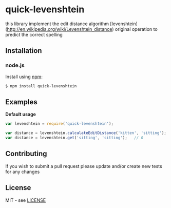 # quick-levenshtein
this library implement the edit distance algorithm [levenshtein] (http://en.wikipedia.org/wiki/Levenshtein_distance)  original operation to predict the correct spelling


## Installation

### node.js

Install using [npm](http://npmjs.org/):

```bash
$ npm install quick-levenshtein
```
## Examples

**Default usage**

```javascript
var levenshtein = require('quick-levenshtein');

var distance = levenshtein.calculateEditDistance('kitten', 'sitting');   // 3
var distance = levenshtein.get('sitting', 'sitting');   // 0
```


## Contributing

If you wish to submit a pull request please update and/or create new tests for any changes


## License

MIT - see [LICENSE](https://github.com/Bdost/quick-levenshtein/blob/master/LICENSE)
